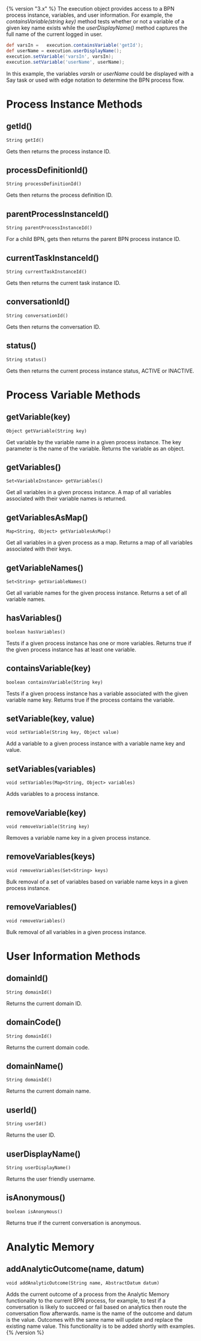 {% version "3.x" %}
The execution object provides access to a BPN process instance, variables, and user information. For example, the *containsVariable(string key)* method tests whether or not a variable of a given key name exists while the *userDisplayName()* method captures the full name of the current logged in user.
``` groovy
def varsIn =   execution.containsVariable('getId');
def userName = execution.userDisplayName();
execution.setVariable('varsIn', varsIn);
execution.setVariable('userName', userName);
```
In this example, the variables *varsIn* or *userName* could be displayed with a Say task or used with edge notation to determine the BPN process flow.
# Process Instance Methods
## getId()
    String getId()
Gets then returns the process instance ID.
## processDefinitionId()
    String processDefinitionId()
Gets then returns the process definition ID.
## parentProcessInstanceId()
    String parentProcessInstanceId()
For a child BPN, gets then returns the parent BPN process instance ID.
## currentTaskInstanceId()
    String currentTaskInstanceId()
Gets then returns the current task instance ID.
## conversationId()
    String conversationId()
Gets then returns the conversation ID.
## status()
    String status()
Gets then returns the current process instance status, ACTIVE or INACTIVE.
# Process Variable Methods
## getVariable(key)
    Object getVariable(String key)
Get variable by the variable name in a given process instance. The key parameter is the name of the variable. Returns the variable as an object.
## getVariables()
    Set<VariableInstance> getVariables()
Get all variables in a given process instance. A map of all variables associated with their variable names is returned.
## getVariablesAsMap()
    Map<String, Object> getVariablesAsMap()
Get all variables in a given process as a map. Returns a map of all variables associated with their keys.
## getVariableNames()
    Set<String> getVariableNames()
Get all variable names for the given process instance. Returns a set of all variable names.
## hasVariables()
    boolean hasVariables()
Tests if a given process instance has one or more variables. Returns true if the given process instance has at least one variable.
## containsVariable(key)
    boolean containsVariable(String key)
Tests if a given process instance has a variable associated with the given variable name key. Returns true if the process contains the variable.
## setVariable(key, value)
    void setVariable(String key, Object value)
Add a variable to a given process instance with a variable name key and value.
## setVariables(variables)
    void setVariables(Map<String, Object> variables)
Adds variables to a process instance.
## removeVariable(key)
    void removeVariable(String key)
Removes a variable name key in a given process instance.
## removeVariables(keys)
    void removeVariables(Set<String> keys)
Bulk removal of a set of variables based on variable name keys in a given process instance.
## removeVariables()
    void removeVariables()
Bulk removal of all variables in a given process instance.
# User Information Methods
## domainId()
    String domainId()
Returns the current domain ID.
## domainCode()
    String domainId()
Returns the current domain code.
## domainName()
    String domainId()
Returns the current domain name.
## userId()
    String userId()
Returns the user ID.
## userDisplayName()
    String userDisplayName()
Returns the user friendly username.
## isAnonymous()
    boolean isAnonymous()
Returns true if the current conversation is anonymous.
# Analytic Memory
## addAnalyticOutcome(name, datum)
    void addAnalyticOutcome(String name, AbstractDatum datum)
Adds the current outcome of a process from the Analytic Memory functionality to the current BPN process, for example, to test if a conversation is likely to succeed or fail based on analytics then route the conversation flow afterwards. name is the name of the outcome and datum is the value. Outcomes with the same name will update and replace the existing name value.
This functionality is to be added shortly with examples.
{% /version %}

